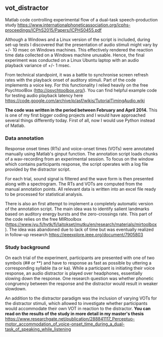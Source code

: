 ## vot_distractor
Matlab code controlling experimental flow of a dual-task speech-production study https://www.internationalphoneticassociation.org/icphs-proceedings/ICPhS2015/Papers/ICPHS0455.pdf

Although a Windows and a Linux version of the script is included, during set-up tests I discovered that the presentation of audio stimuli might vary by +/- 10 msec on Windows machines. This effectively rendered the reaction time data collected on a Windows machine unusable. Hence, the final experiment was conducted on a Linux Ubuntu laptop with an audio playback variance of +/- 1 msec.

From technical standpoint, it was a battle to synchronise screen refresh rates with the playback onset of auditory stimuli. Part of the code implements a voice key. For this functionality I relied heavily on the free PsychtoolBox (http://psychtoolbox.org/). You can find helpful example code for testing audio playback latency here https://code.google.com/archive/p/asf/wikis/TutorialTimingAudio.wiki

**The code was written in the period between February and April 2014.** This is one of my first bigger coding projects and I would have approached several things differently today. First of all, now I would use Python instead of Matlab.

### Data annotation
Response onset times (RTs) and voice-onset times (VOTs) were annotated manually using Matlab's ginput function. The annotation script loads chunks of a wav-recording from an experimental session. To focus on the window which contains participants response, the script operates with a log file provided by the distractor script.

For each trial, sound signal is filtered and the wave form is then presented along with a spectrogram. The RTs and VOTs are computed from the manual annotation points. All relevant data is written into an excel file ready to be processed for statistical analysis.

There is also an first attempt to implement a completely automatic version of the annotation script. The main idea was to identify salient landmarks based on auditory energy bursts and the zero-crossings rate. This part of the code relies on the free MIRtoolbox (https://www.jyu.fi/hytk/fi/laitokset/mutku/en/research/materials/mirtoolbox). The idea was abandoned due to lack of time but was eventually realized in follow-up research https://ieeexplore.ieee.org/document/7905803

### Study background
On each trial of the experiment, participants are presented with one of two symbols (## or **) and have to response as fast as possible by uttering a corresponding syllable (ta or ka). While a participant is initiating their voice response, an audio distractor is played over headphones, essentially slowing down the response. One research question was whether phonetic congruency between the response and the distractor would result in weaker slowdown.

An addition to the distractor paradigm was the inclusion of varying VOTs for the distractor stimuli, which allowed to investigate whether participants would accommodate their own VOT in reaction to the distractor. **You can read on the results of the study in more detail in my master's thesis** https://www.researchgate.net/publication/288841117_Perceptuo-motor_accommodation_of_voice-onset_time_during_a_dual-task_of_speaking_while_listening